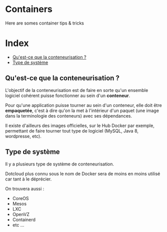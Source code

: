 # Containers
Here are somes container tips & tricks

# Index
* [Qu'est-ce que la conteneurisation ?](#quest-ce-que-la-conteneurisation-)
* [Type de système](#type-de-système)

## Qu'est-ce que la conteneurisation ?

L'objectif de la conteneurisation est de faire en sorte qu'un ensemble logiciel cohérent puisse fonctionner au sein d'un **conteneur**.

Pour qu'une application puisse tourner au sein d'un conteneur, elle doit être **empaquetée**, c'est à dire qu'on la met à l'intérieur d'un paquet (une image dans la terminologie des conteneurs) avec ses dépendances. 

Il existe d'ailleurs des images officielles, sur le Hub Docker par exemple, permettant de faire tourner tout type de logiciel (MySQL, Java 8, wordpresse, etc).

## Type de système

Il y a plusieurs type de système de conteneurisation.

Dotcloud plus connu sous le nom de Docker sera de moins en moins utilisé car tant à le déprécier.

On trouvera aussi :
- CoreOS
- Mesos
- LXC
- OpenVZ
- Containerd
- etc ...